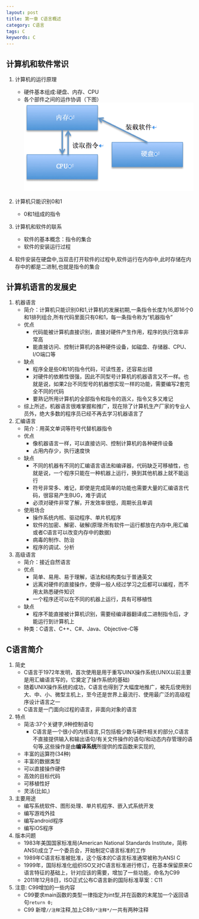 ```yaml
---
layout: post
title: 第一章 C语言概述
category: C语言
tags: C
keywords: C
---
```


## 计算机和软件常识
1. 计算机的运行原理
    * 硬件基本组成:硬盘、内存、CPU
    * 各个部件之间的运作协调（下图）
	![图片](https://raw.githubusercontent.com/zhoghua123/imgsBed/master/Snip20171020_2.png)
    
2. 计算机只能识别0和1
    * 0和1组成的指令
3. 计算机和软件的联系
    * 软件的基本概念：指令的集合
    * 软件的安装运行过程
4. 软件安装在硬盘中,当双击打开软件的过程中,软件运行在内存中,此时存储在内存中的都是二进制,也就是指令的集合
    
## 计算机语言的发展史
1.	机器语言
    * 简介：计算机只能识别0和1,计算机的发展初期,一条指令长度为16,即16个0和1排列组合,所有代码里面只有0和1，每一条指令称为“机器指令”
    * 优点
        * 代码能被计算机直接识别，直接对硬件产生作用，程序的执行效率非常高
        * 能直接访问、控制计算机的各种硬件设备，如磁盘、存储器、CPU、I/O端口等
    * 缺点
        * 程序全是些0和1的指令代码，可读性差，还容易出错
        * 对硬件的依赖性很强，因此不同型号计算机的机器语言又不一样。也就是说，如果2台不同型号的机器想实现一样的功能，需要编写2套完全不同的代码
        * 要熟记所用计算机的全部指令和指令的涵义，指令又多又难记     
    * 综上所述，机器语言很难掌握和推广，现在除了计算机生产厂家的专业人员外，绝大多数的程序员已经不再去学习机器语言了
2. 汇编语言
    * 简介：用英文单词等符号代替机器指令
    * 优点
        * 像机器语言一样，可以直接访问、控制计算机的各种硬件设备
        * 占用内存少，执行速度快
    * 缺点
        * 不同的机器有不同的汇编语言语法和编译器，代码缺乏可移植性，也就是说，一个程序只能在一种机器上运行，换到其他机器上就不能运行
        * 符号非常多、难记，即使是完成简单的功能也需要大量的汇编语言代码，很容易产生BUG，难于调试
        * 必须对硬件非常了解，开发效率很低，周期长且单调
    * 使用场合
        * 操作系统内核、驱动程序、单片机程序
        * 软件的加密、解密、破解(原理:所有软件一运行都放在内存中,用汇编或者C语言可以改变内存中的数据)
        * 病毒的制作、防治
        * 程序的调试、分析
3. 高级语言
    * 简介：接近自然语言
    * 优点
        * 简单、易用、易于理解，语法和结构类似于普通英文
        * 远离对硬件的直接操作，使得一般人经过学习之后都可以编程，而不用太熟悉硬件知识
        * 一个程序还可以在不同的机器上运行，具有可移植性
    * 缺点
        * 程序不能直接被计算机识别，需要经编译器翻译成二进制指令后，才能运行到计算机上
    * 种类：C语言、C++、C#、Java、Objective-C等
	
## C语言简介
1. 简史
    * C语言于1972年发明，首次使用是用于重写UINX操作系统(UNIX以前主要是用汇编语言写的，它奠定了操作系统的基础)
    * 随着UNIX操作系统的成功，C语言也得到了大幅度地推广，被先后使用到大、中、小、微型主机上，至今还是世界上最流行、使用最广泛的高级程序设计语言之一
    * C语言是一门面向过程的语言，非面向对象的语言
2. 特点
    * 简洁:37个关键字,9种控制语句
        * C语言是一个很小的内核语言,只包括极少数与硬件相关的部分,C语言不直接提供输入和输出语句/有关文件操作的语句/和动态内存管理的语句等,这些操作是由**编译系统**所提供的库函数来实现的,
    * 丰富的运算符(34种)
    * 丰富的数据类型
    * 可以直接操作硬件
    * 高效的目标代码
    * 可移植性好
    * 灵活(比如,)
3. 主要用途
    * 编写系统软件、图形处理、单片机程序、嵌入式系统开发
    * 编写游戏外挂
    * 编写android程序
    * 编写iOS程序
4. 版本问题
    * 1983年美国国家标准局(American National Standards Institute，简称ANSI)成立了一个委员会，开始制定C语言标准的工作
    * 1989年C语言标准被批准，这个版本的C语言标准通常被称为ANSI C
    * 1999年，国际标准化组织ISO又对C语言标准进行修订，在基本保留原来C语言特征的基础上，针对应该的需要，增加了一些功能，命名为C99
    * 2011年12月8日，ISO正式公布C语言新的国际标准草案：C11
5. 注意: C99增加的一些内容
    * C99要求main函数的类型一律指定为int型,并在函数的末尾加一个返回语句`return 0;`
    * C99 新增`//注释`注释,加上C89`/*注释*/`一共有两种注释



